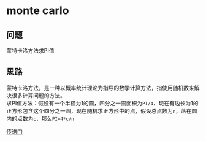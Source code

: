 # monte carlo
## 问题
蒙特卡洛方法求PI值

## 思路
蒙特卡洛方法，是一种以概率统计理论为指导的数学计算方法，指使用随机数来解决很多计算问题的方法。  
求PI值方法：假设有一个半径为1的圆，四分之一圆面积为`PI/4`，现在有边长为1的正方形包含这个四分之一圆，现在随机求正方形中的点，假设总点数为`n`，落在圆内的点数为`c`，那么`PI=4*c/n`

[传送门](https://github.com/coells/100days/blob/master/day%2009%20-%20monte%20carlo%20-%20pi.ipynb)